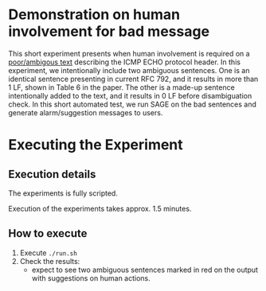 # Demonstration on human involvement for bad message

This short experiment presents when human involvement is required on a [poor/ambigous text](bad_echo.txt) describing the ICMP ECHO protocol header. In this experiment, we intentionally include two ambiguous sentences. One is an identical sentence presenting in current RFC 792, and it results in more than 1 LF, shown in Table 6 in the paper. The other is a made-up sentence intentionally added to the text, and it results in 0 LF before disambiguation check. In this short automated test, we run SAGE on the bad sentences and generate alarm/suggestion messages to users.

# Executing the Experiment

## Execution details
The experiments is fully scripted.

Execution of the experiments takes approx. 1.5 minutes.

## How to execute

1. Execute `./run.sh`
2. Check the results:
   * expect to see two ambiguous sentences marked in red on the output with suggestions on human actions.
